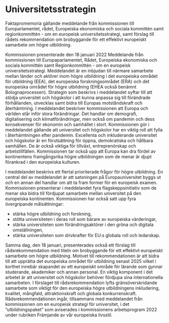 # Universitetsstrategin

Faktapromemoria gällande meddelande från kommissionen till Europarlamentet, rådet, Europeiska ekonomiska och sociala kommittén samt regionkommittén \- om en europeisk
universitetsstrategi, samt förslag till rådets rekommendation om brobyggande för ett effektivt europeiskt samarbete om högre utbildning.

Kommissionen presenterade den 18 januari 2022 Meddelande från kommissionen till Europaparlamentet, Rådet, Europeiska ekonomiska och sociala kommittén samt Regionkommittén \- om en europeisk universitetsstrategi. Meddelandet är en inbjudan till närmare samarbete mellan länder och aktörer inom högre utbildning i det europeiska området för utbildning (EEA), det europeiska forskningsområdet (ERA) och det europeiska området för högre utbildning (EHEA också benämnt Bolognaprocessen). Strategin som beskrivs i meddelandet syftar till att stödja universitet och högskolor i att kunna anpassa sig till förändrade förhållanden, utvecklas samt bidra till Europas motståndskraft och återhämtning. I meddelandet beskriver kommissionen att Europa och världen står inför stora förändringar. Det handlar om demografi, digitalisering och klimatförändringar, men också om pandemin och dess konsekvenser för ekonomin och samhället i stort. Kommissionen gör i meddelandet gällande att universitet och högskolor har en viktig roll att fylla i återhämtningen efter pandemin. Excellenta och inkluderande universitet och högskolor är en förutsättning för öppna, demokratiska och hållbara samhällen. De är också viktiga för tillväxt, entreprenörskap och arbetstillfällen. Kommissionen tar också upp att Europa kan dra fördel av kontinentens framgångsrika högre utbildningen som de menar är djupt förankrad i den europeiska kulturen.

I meddelandet beskrivs ett flertal prioriterade frågor för högre utbildning. En central del av meddelandet är att satsningen på Europauniversitet byggs ut och en annan del handlar om att ta fram former för en europeisk examen. Kommissionen presenterar i meddelandet fyra flagskeppsinitiativ som de menar ska bidra till fördjupat samarbete mellan universitet på den europeiska kontinenten. Kommissionen har också satt upp fyra övergripande målsättningar:

* stärka högre utbildning och forskning,
* stötta universiteten i deras roll som bärare av europeiska värderingar,
* stärka universiteten som förändringsaktörer i den gröna och digitala omställningen,
* stärka universiteten som drivkrafter för EU:s globala roll och ledarskap.

Samma dag, den 18 januari, presenterades också ett förslag till rådsrekommendation med titeln om brobyggande för ett effektivt europeiskt samarbete om högre utbildning. Motivet till rekommendationen är att bidra till att upprätta det europeiska området för utbildning senast 2025 vilket i korthet innebär skapandet av ett europeiskt område för lärande som gynnar studerande, akademiker och annan personal. En viktig komponent i det arbetet är att universitet och högskolor behöver fördjupa sina internationella samarbeten. I förslaget till rådsrekommendation lyfts gränsöverskridande samarbete som viktigt för den europeiska högre utbildningens inkludering, kvalitet, mångfald, attraktionskraft och globala konkurrenskraft. Rådsrekommendationen ingår, tillsammans med meddelandet från kommissionen om en europeisk strategi för universitet, i det ”utbildningspaket” som aviserades i kommissionens arbetsprogram 2022 under rubriken Främjande av vår europeiska livsstil.

